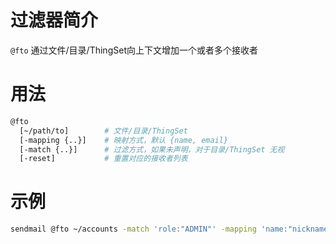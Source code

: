 过滤器简介
======= 

`@fto` 通过文件/目录/ThingSet向上下文增加一个或者多个接收者
 

用法
=======

```bash
@fto 
  [~/path/to]        # 文件/目录/ThingSet
  [-mapping {..}]    # 映射方式，默认 {name, email}
  [-match {..}]      # 过滤方式，如果未声明，对于目录/ThingSet 无视
  [-reset]           # 重置对应的接收者列表
```


示例
=======

```bash
sendmail @fto ~/accounts -match 'role:"ADMIN"' -mapping 'name:"nickname",email:"email"'
```

